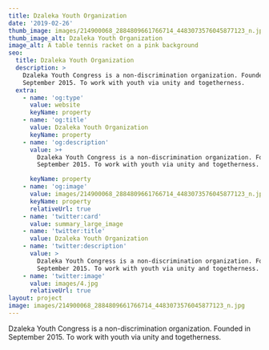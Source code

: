 ```yaml
---
title: Dzaleka Youth Organization
date: '2019-02-26'
thumb_image: images/214900068_2884809661766714_4483073576045877123_n.jpg
thumb_image_alt: Dzaleka Youth Organization
image_alt: A table tennis racket on a pink background
seo:
  title: Dzaleka Youth Organization
  description: >
    Dzaleka Youth Congress is a non-discrimination organization. Founded in
    September 2015. To work with youth via unity and togetherness.
  extra:
    - name: 'og:type'
      value: website
      keyName: property
    - name: 'og:title'
      value: Dzaleka Youth Organization
      keyName: property
    - name: 'og:description'
      value: >+
        Dzaleka Youth Congress is a non-discrimination organization. Founded in
        September 2015. To work with youth via unity and togetherness.

      keyName: property
    - name: 'og:image'
      value: images/214900068_2884809661766714_4483073576045877123_n.jpg
      keyName: property
      relativeUrl: true
    - name: 'twitter:card'
      value: summary_large_image
    - name: 'twitter:title'
      value: Dzaleka Youth Organization
    - name: 'twitter:description'
      value: >
        Dzaleka Youth Congress is a non-discrimination organization. Founded in
        September 2015. To work with youth via unity and togetherness.
    - name: 'twitter:image'
      value: images/4.jpg
      relativeUrl: true
layout: project
image: images/214900068_2884809661766714_4483073576045877123_n.jpg
---
```

Dzaleka Youth Congress is a non-discrimination organization. Founded in September 2015. To work with youth via unity and togetherness.




